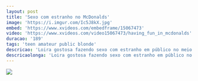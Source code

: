 ```yaml
---
layout: post
title: 'Sexo com estranho no McDonalds'
image: 'https://i.imgur.com/Ic5J8kX.jpg'
embed: 'https://www.xvideos.com/embedframe/15067473'
video: 'https://www.xvideos.com/video15067473/having_fun_in_mcdonalds'
duracao: '189'
tags: 'teen amateur public blonde'
descricao: 'Loira gostosa fazendo sexo com estranho em público no meio do McDonalds. Essa safada adora levar um pica estranha em público.'
descricaolonga: 'Loira gostosa fazendo sexo com estranho em público no meio do McDonalds. Essa safada adora levar um pica estranha em público com todo mundo vendo.'
---
```

<a href="{{ page.url | prepend: site.baseurl | prepend: site.url }}"><img src="{{ page.image }}" /></a>
